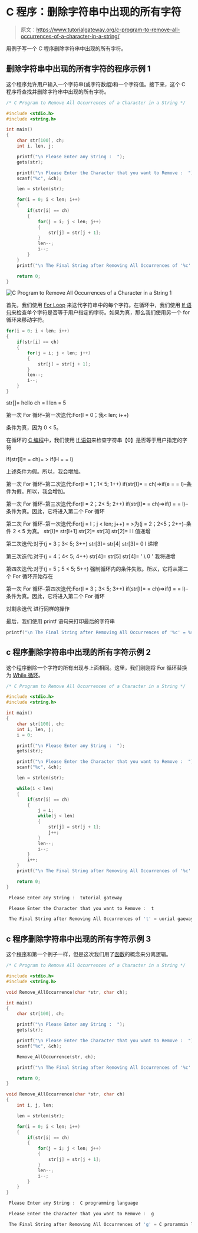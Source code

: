 # C 程序：删除字符串中出现的所有字符

> 原文：<https://www.tutorialgateway.org/c-program-to-remove-all-occurrences-of-a-character-in-a-string/>

用例子写一个 C 程序删除字符串中出现的所有字符。

## 删除字符串中出现的所有字符的程序示例 1

这个程序允许用户输入一个字符串(或字符数组)和一个字符值。接下来，这个 C 程序将查找并删除字符串中出现的所有字符。

```c
/* C Program to Remove All Occurrences of a Character in a String */

#include <stdio.h>
#include <string.h>

int main()
{
  	char str[100], ch;
  	int i, len, j;

  	printf("\n Please Enter any String :  ");
  	gets(str);

  	printf("\n Please Enter the Character that you want to Remove :  ");
  	scanf("%c", &ch);

	len = strlen(str);

  	for(i = 0; i < len; i++)
	{
		if(str[i] == ch)
		{
			for(j = i; j < len; j++)
			{
				str[j] = str[j + 1];
			}
			len--;
			i--;	
		} 
	}	
	printf("\n The Final String after Removing All Occurrences of '%c' = %s ", ch, str);

  	return 0;
}
```

![C Program to Remove All Occurrences of a Character in a String 1](img/6fab2068f7e7d1063fdb4923ebe729a8.png)

首先，我们使用 [For Loop](https://www.tutorialgateway.org/for-loop-in-c-programming/) 来迭代字符串中的每个字符。在循环中，我们使用 [If 语句](https://www.tutorialgateway.org/if-statement-in-c/)来检查单个字符是否等于用户指定的字符。如果为真，那么我们使用另一个 for 循环来移动字符。

```c
for(i = 0; i < len; i++)
{
	if(str[i] == ch)
	{
		for(j = i; j < len; j++)
		{
			str[j] = str[j + 1];
		}
		len--;
		i--;	
	} 
}
```

str[]= hello
ch = l
len = 5

第一次 For 循环–第一次迭代:For(I = 0；我< len; i++)

条件为真，因为 0 < 5。

在循环的 [C 编程](https://www.tutorialgateway.org/c-programming/)中，我们使用 [If 语句](https://www.tutorialgateway.org/if-statement-in-c/)来检查字符串【0】是否等于用户指定的字符

if(str[I]= = ch)= > if(H = = l)

上述条件为假。所以，我会增加。

第一次 For 循环–第二次迭代:For(I = 1；1< 5; 1++)
if(str[I]= = ch)=>if(e = = l)–条件为假。所以，我会增加。

第一次 For 循环–第三次迭代:For(I = 2；2< 5; 2++)
if(str[I]= = ch)=>if(l = = l)–条件为真。因此，它将进入第二个 For 循环

第二次 For 循环–第一次迭代:For(j = I；j < len; j++)
= >为(j = 2；2<5；2++)–条件 2 < 5 为真。
str[I]= str[I+1]
str[2]= str[3]
str[2]= l
I 值递增

第二次迭代:对于(j = 3；3< 5; 3++)
str[3]= str[4]
str[3]= 0
I 递增

第三次迭代:对于(j = 4；4< 5; 4++)
str[4]= str[5]
str[4]= ' \ 0 '
我将递增

第四次迭代:对于(j = 5；5 < 5; 5++)
强制循环内的条件失败。所以，它将从第二个 For 循环开始存在

第一次 For 循环–第四次迭代:For(I = 3；3< 5; 3++)
if(str[I]= = ch)=>if(l = = l)–条件为真。因此，它将进入第二个 For 循环

对剩余迭代 进行同样的操作

最后，我们使用 printf 语句来打印最后的字符串

```c
printf("\n The Final String after Removing All Occurrences of '%c' = %s ", ch, str);
```

## c 程序删除字符串中出现的所有字符示例 2

这个程序删除一个字符的所有出现与上面相同。这里，我们刚刚将 For 循环替换为 [While 循环](https://www.tutorialgateway.org/while-loop-in-c/)。

```c
/* C Program to Remove All Occurrences of a Character in a String */

#include <stdio.h>
#include <string.h>

int main()
{
  	char str[100], ch;
  	int i, len, j;
  	i = 0;

  	printf("\n Please Enter any String :  ");
  	gets(str);

  	printf("\n Please Enter the Character that you want to Remove :  ");
  	scanf("%c", &ch);

	len = strlen(str);

  	while(i < len)
	{
		if(str[i] == ch)
		{
			j = i;
			while(j < len)
			{
				str[j] = str[j + 1];
				j++;
			}
			len--;
			i--;	
		}
		i++; 
	}	
	printf("\n The Final String after Removing All Occurrences of '%c' = %s ", ch, str);

  	return 0;
}
```

```c
 Please Enter any String :  tutorial gateway

 Please Enter the Character that you want to Remove :  t

 The Final String after Removing All Occurrences of 't' = uorial gaeway
```

## c 程序删除字符串中出现的所有字符示例 3

这个[程序](https://www.tutorialgateway.org/c-programming-examples/)和第一个例子一样，但是这次我们用了[函数](https://www.tutorialgateway.org/functions-in-c/)的概念来分离逻辑。

```c
/* C Program to Remove All Occurrences of a Character in a String */

#include <stdio.h>
#include <string.h>

void Remove_AllOccurrence(char *str, char ch);

int main()
{
  	char str[100], ch;

  	printf("\n Please Enter any String :  ");
  	gets(str);

  	printf("\n Please Enter the Character that you want to Remove :  ");
  	scanf("%c", &ch);

	Remove_AllOccurrence(str, ch);

	printf("\n The Final String after Removing All Occurrences of '%c' = %s ", ch, str);

  	return 0;
}

void Remove_AllOccurrence(char *str, char ch)
{
	int i, j, len;

	len = strlen(str);

	for(i = 0; i < len; i++)
	{
		if(str[i] == ch)
		{
			for(j = i; j < len; j++)
			{
				str[j] = str[j + 1];
			}
			len--;
			i--;	
		} 
	}	
}
```

```c
 Please Enter any String :  C programming language

 Please Enter the Character that you want to Remove :  g

 The Final String after Removing All Occurrences of 'g' = C prorammin lanuae
```